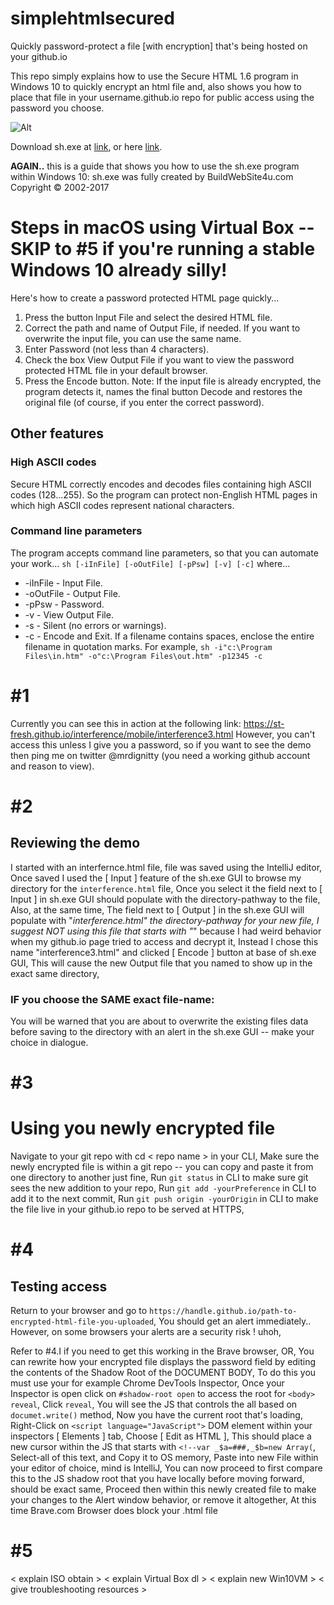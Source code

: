# simplehtmlsecured
Quickly password-protect a file [with encryption] that's being hosted on your github.io

This repo simply explains how to use the Secure HTML 1.6 program in Windows 10 to quickly encrypt an html file and, also shows you how to place that file in your username.github.io repo for public access using the password you choose.

![Alt](http://www.buildwebsite4u.com/tools/img/sh.gif "sh exe program")

Download sh.exe at [link](http://www.buildwebsite4u.com/tools/secure-html.shtml "sh exe download"), or here [link](http://www.buildwebsite4u.com/cgi-bin/t.cgi?sh.exe "Title").

**AGAIN..** this is a guide that shows you how to use the sh.exe program within Windows 10: sh.exe was fully created by BuildWebSite4u.com Copyright © 2002-2017

# Steps in macOS using Virtual Box -- SKIP to #5 if you're running a stable Windows 10 already silly!

Here's how to create a password protected HTML page quickly...
1) Press the button Input File and select the desired HTML file.
2) Correct the path and name of Output File, if needed. If you want to overwrite the input file, you can use the same name.
3) Enter Password (not less than 4 characters).
4) Check the box View Output File if you want to view the password protected HTML file in your default browser.
5) Press the Encode button.
Note: If the input file is already encrypted, the program detects it, names the final button Decode and restores the original file (of course, if you enter the correct password).

## Other features
### High ASCII codes
Secure HTML correctly encodes and decodes files containing high ASCII codes (128...255). So the program can protect non-English HTML pages in which high ASCII codes represent national characters.

### Command line parameters
The program accepts command line parameters, so that you can automate your work...
`sh [-iInFile] [-oOutFile] [-pPsw] [-v] [-c]`
where...
* -iInFile - Input File.
* -oOutFile - Output File.
* -pPsw - Password.
* -v - View Output File.
* -s - Silent (no errors or warnings).
* -c - Encode and Exit.
If a filename contains spaces, enclose the entire filename in quotation marks. For example,
`sh -i"c:\Program Files\in.htm" -o"c:\Program Files\out.htm" -p12345 -c`

# #1 
Currently you can see this in action at the following link: https://st-fresh.github.io/interference/mobile/interference3.html
However, you can't access this unless I give you a password, so if you want to see the demo then ping me on twitter @mrdignitty (you need a working github account and reason to view). 

# #2 
## Reviewing the demo
I started with an interfernce.html file, file was saved using the IntelliJ editor,
Once saved I used the [ Input ] feature of the sh.exe GUI to browse my directory for the `interference.html` file,
Once you select it the field next to [ Input ] in sh.exe GUI should populate with the directory-pathway to the file,
Also, at the same time,
The field next to [ Output ] in the sh.exe GUI will populate with "_interference.html" the directory-pathway for your new file,
I suggest NOT using this file that starts with "_" because I had weird behavior when my github.io page tried to access and decrypt it,
Instead I chose this name "interference3.html" and clicked [ Encode ] button at base of sh.exe GUI,
This will cause the new Output file that you named to show up in the exact same directory,
### IF you choose the SAME exact file-name:
You will be warned that you are about to overwrite the existing files data before saving to the directory with an alert in the sh.exe GUI -- make your choice in dialogue. 

# #3
# Using you newly encrypted file
Navigate to your git repo with cd < repo name > in your CLI,
Make sure the newly encrypted file is within a git repo -- you can copy and paste it from one directory to another just fine,
Run ` git status ` in CLI to make sure git sees the new addition to your repo,
Run ` git add -yourPreference ` in CLI to add it to the next commit, 
Run ` git push origin -yourOrigin ` in CLI to make the file live in your github.io repo to be served at HTTPS,

# #4
## Testing access
Return to your browser and go to ` https://handle.github.io/path-to-encrypted-html-file-you-uploaded `,
You should get an alert immediately.. However, on some browsers your alerts are a security risk ! uhoh,

Refer to #4.I if you need to get this working in the Brave browser, OR,
You can rewrite how your encrypted file displays the password field by editing the contents of the Shadow Root of the DOCUMENT BODY,
To do this you must use your for example Chrome DevTools Inspector,
Once your Inspector is open click on ` #shadow-root open ` to access the root for ` <body> reveal `,
Click ` reveal `,
You will see the JS that controls the all based on ` documet.write() ` method,
Now you have the current root that's loading, 
Right-Click on ` <script language="JavaScript"> ` DOM element within your inspectors [ Elements ] tab,
Choose [ Edit as HTML ],
This should place a new cursor within the JS that starts with ` <!--var _$a=###,_$b=new Array( `,
Select-all of this text, and Copy it to OS memory,
Paste into new File within your editor of choice, mind is IntelliJ,
You can now proceed to first compare this to the JS shadow root that you have locally before moving forward, should be exact same,
Proceed then within this newly created file to make your changes to the Alert window behavior, or remove it altogether,
At this time Brave.com Browser does block your .html file


# #5
< explain ISO obtain >
< explain Virtual Box dl >
< explain new Win10VM >
< give troubleshooting resources >


